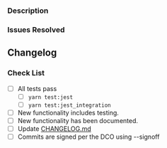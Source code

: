 ### Description

<!-- Describe what this change achieves-->

### Issues Resolved

<!-- List any issues this PR will resolve. -->
<!-- Example: closes #1234 -->

## Changelog
<!--
Add a short but concise sentence about the impact of this pull request. Prefix an entry with the type of change they correspond to: breaking, chore, deprecate, doc, feat, fix, infra, refactor, test.
- fix: Update the graph
- feat: Add a new feature

If this change does not need to added to the changelog, just add a single `skip` line e.g.
- skip

Descriptions following the prefixes must be 100 characters long or less
-->

### Check List

- [ ] All tests pass
  - [ ] `yarn test:jest`
  - [ ] `yarn test:jest_integration`
- [ ] New functionality includes testing.
- [ ] New functionality has been documented.
- [ ] Update [CHANGELOG.md](./../CHANGELOG.md)
- [ ] Commits are signed per the DCO using --signoff
